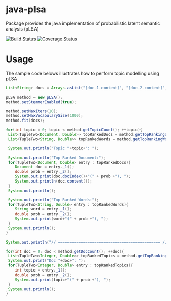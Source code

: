 # java-plsa
Package provides the java implementation of probabilistic latent semantic analysis (pLSA)

[![Build Status](https://travis-ci.org/chen0040/java-plsa.svg?branch=master)](https://travis-ci.org/chen0040/java-plsa) [![Coverage Status](https://coveralls.io/repos/github/chen0040/java-plsa/badge.svg?branch=master)](https://coveralls.io/github/chen0040/java-plsa?branch=master)

# Usage
 
 The sample code belows illustrates how to perform topic modelling using pLSA
 
 ```java
 List<String> docs = Arrays.asList("[doc-1-content]", "[doc-2-content]", ...);
 
pLSA method = new pLSA();
method.setStemmerEnabled(true);

method.setMaxIters(10);
method.setMaxVocabularySize(1000);
method.fit(docs);

for(int topic = 0; topic < method.getTopicCount(); ++topic){
  List<TupleTwo<Document, Double>> topRankedDocs = method.getTopRankingDocs4Topic(topic, 3);
  List<TupleTwo<String, Double>> topRankedWords = method.getTopRankingWords4Topic(topic, 3);

  System.out.println("Topic "+topic+": ");

  System.out.println("Top Ranked Document:");
  for(TupleTwo<Document, Double> entry : topRankedDocs){
     Document doc = entry._1();
     double prob = entry._2();
     System.out.print(doc.docIndex()+"(" + prob +"), ");
     System.out.println(doc.content());
  }
  System.out.println();

  System.out.println("Top Ranked Words:");
  for(TupleTwo<String, Double> entry : topRankedWords){
     String word = entry._1();
     double prob = entry._2();
     System.out.print(word+"(" + prob +"), ");
  }
  System.out.println();
}

System.out.println("// ============================================= //");

for(int doc = 0; doc < method.getDocCount(); ++doc){
  List<TupleTwo<Integer, Double>> topRankedTopics = method.getTopRankingTopics4Doc(doc, 3);
  System.out.print("Doc "+doc+": ");
  for(TupleTwo<Integer, Double> entry : topRankedTopics){
     int topic = entry._1();
     double prob = entry._2();
     System.out.print(topic+"(" + prob +"), ");
  }
  System.out.println();
}
 ```
